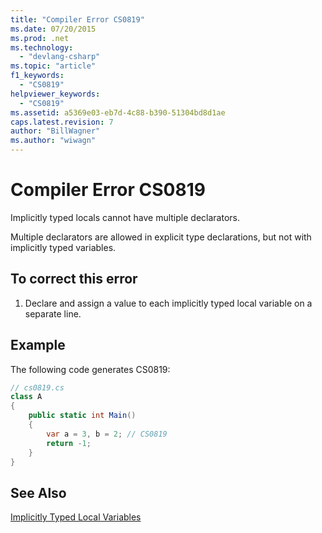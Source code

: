 ```yaml
---
title: "Compiler Error CS0819"
ms.date: 07/20/2015
ms.prod: .net
ms.technology: 
  - "devlang-csharp"
ms.topic: "article"
f1_keywords: 
  - "CS0819"
helpviewer_keywords: 
  - "CS0819"
ms.assetid: a5369e03-eb7d-4c88-b390-51304bd8d1ae
caps.latest.revision: 7
author: "BillWagner"
ms.author: "wiwagn"
---
```

# Compiler Error CS0819
Implicitly typed locals cannot have multiple declarators.  
  
 Multiple declarators are allowed in explicit type declarations, but not with implicitly typed variables.  
  
## To correct this error  
  
1.  Declare and assign a value to each implicitly typed local variable on a separate line.  
  
## Example  
 The following code generates CS0819:  
  
```csharp  
// cs0819.cs  
class A  
{  
    public static int Main()  
    {  
        var a = 3, b = 2; // CS0819  
        return -1;  
    }  
}  
```  
  
## See Also  
 [Implicitly Typed Local Variables](../../csharp/programming-guide/classes-and-structs/implicitly-typed-local-variables.md)
